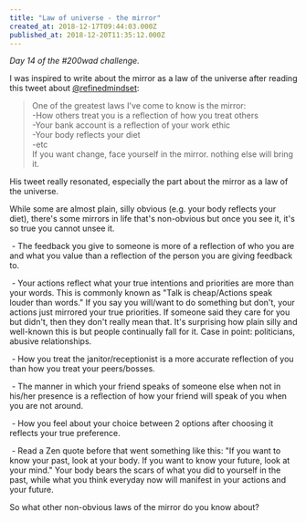 ```yaml
---
title: "Law of universe - the mirror"
created_at: 2018-12-17T09:44:03.000Z
published_at: 2018-12-20T11:35:12.000Z
---
```

_Day 14 of the #200wad challenge._

  

I was inspired to write about the mirror as a law of the universe after reading this tweet about [@refinedmindset](https://twitter.com/refinedmindset/status/1074338362717364224):

  

> One of the greatest laws I've come to know is the mirror:  
> \-How others treat you is a reflection of how you treat others  
> \-Your bank account is a reflection of your work ethic  
> \-Your body reflects your diet  
> \-etc  
> If you want change, face yourself in the mirror. nothing else will bring it.

  

  

His tweet really resonated, especially the part about the mirror as a law of the universe. 

  

While some are almost plain, silly obvious (e.g. your body reflects your diet), there's some mirrors in life that's non-obvious but once you see it, it's so true you cannot unsee it.

 - The feedback you give to someone is more of a reflection of who you are and what you value than a reflection of the person you are giving feedback to.  

 - Your actions reflect what your true intentions and priorities are more than your words. This is commonly known as "Talk is cheap/Actions speak louder than words." If you say you will/want to do something but don't, your actions just mirrored your true priorities. If someone said they care for you but didn't, then they don't really mean that. It's surprising how plain silly and well-known this is but people continually fall for it. Case in point: politicians, abusive relationships.  

 - How you treat the janitor/receptionist is a more accurate reflection of you than how you treat your peers/bosses. 

 - The manner in which your friend speaks of someone else when not in his/her presence is a reflection of how your friend will speak of you when you are not around.

 - How you feel about your choice between 2 options after choosing it reflects your true preference.  

 - Read a Zen quote before that went something like this: "If you want to know your past, look at your body. If you want to know your future, look at your mind." Your body bears the scars of what you did to yourself in the past, while what you think everyday now will manifest in your actions and your future.  

  

So what other non-obvious laws of the mirror do you know about?
